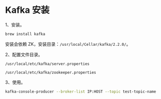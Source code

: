 # Kafka 安装

1、安装。  

```sh
brew install kafka
```

安装会依赖 ZK，安装目录：`/usr/local/Cellar/kafka/2.2.0/`。  

2、配置文件目录。  

`/usr/local/etc/kafka/server.properties`  

`/usr/local/etc/kafka/zookeeper.properties`  

3、使用。  

```sh
kafka-console-producer --broker-list IP:HOST --topic test-topic-name
```
